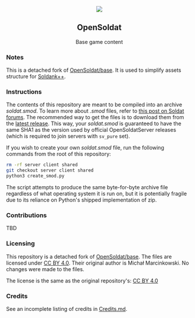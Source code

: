 <div align="center">
  <img src="https://i.imgur.com/HrYPYjh.png" />
  <h2>OpenSoldat</h2>
  <p>Base game content</p>
</div>

### Notes
This is a detached fork of [OpenSoldat/base](https://github.com/opensoldat/base/tree/5f880cdee5b50168d9d4d79026623b5624af9e40). It is used to simplify assets structure for [Soldank++](https://github.com/soldank-plus-plus/soldank-plus-plus).

### Instructions

The contents of this repository are meant to be compiled into an archive *soldat.smod*. To learn more about *.smod* files, refer to [this post on Soldat forums](https://forums.soldat.pl/index.php?topic=44917.0). The recommended way to get the files is to download them from the [latest release](https://github.com/opensoldat/base/releases/latest). This way, your *soldat.smod* is guaranteed to have the same SHA1 as the version used by official OpenSoldatServer releases (which is required to join servers with `sv_pure` set).

If you wish to create your own *soldat.smod* file, run the following commands from the root of this repository:
```bash
rm -rf server client shared
git checkout server client shared
python3 create_smod.py
```
The script attempts to produce the same byte-for-byte archive file regardless of what operating system it is run on, but it is potentially fragile due to its reliance on Python's shipped implementation of zip.

### Contributions

TBD

### Licensing

This repository is a detached fork of [OpenSoldat/base](https://github.com/opensoldat/base/tree/5f880cdee5b50168d9d4d79026623b5624af9e40). The files are licensed under [CC BY 4.0](https://github.com/opensoldat/base/blob/5f880cdee5b50168d9d4d79026623b5624af9e40/LICENSE.txt). Their original author is Michał Marcinkowski. No changes were made to the files.

The license is the same as the original repository's: [CC BY 4.0](LICENSE.txt)

### Credits

See an incomplete listing of credits in [Credits.md](Credits.md).
